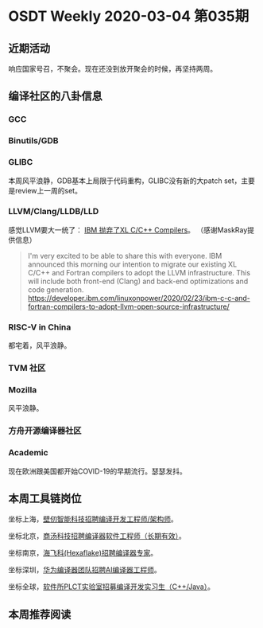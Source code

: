 # OSDT Weekly 2020-03-04 第035期

## 近期活动

响应国家号召，不聚会。现在还没到放开聚会的时候，再坚持两周。

## 编译社区的八卦信息

### GCC




### Binutils/GDB



### GLIBC

本周风平浪静，GDB基本上局限于代码重构，GLIBC没有新的大patch set，主要是review上一周的set。

### LLVM/Clang/LLDB/LLD

感觉LLVM要大一统了：
[IBM 抛弃了XL C/C++ Compilers](https://lists.llvm.org/pipermail/llvm-dev/2020-February/139448.html)。
（感谢MaskRay提供信息）
> I'm very excited to be able to share this with everyone.
> IBM announced this morning our intention to migrate our existing XL C/C++ and Fortran compilers to adopt the LLVM infrastructure. This will include both front-end (Clang) and back-end optimizations and code generation.
> https://developer.ibm.com/linuxonpower/2020/02/23/ibm-c-c-and-fortran-compilers-to-adopt-llvm-open-source-infrastructure/

### RISC-V in China

都宅着，风平浪静。

### TVM 社区


### Mozilla

风平浪静。

### 方舟开源编译器社区

### Academic

现在欧洲跟美国都开始COVID-19的早期流行。瑟瑟发抖。

## 本周工具链岗位

坐标上海，[壁仞智能科技招聘编译开发工程师/架构师](https://mp.weixin.qq.com/s/Gy6mBjGVyew7JiV6NZDZMA)。

坐标北京，[商汤科技招聘编译器软件工程师（长期有效）](https://mp.weixin.qq.com/s/rCccNDAPvivVgUw8pkrOLg)。

坐标南京，[海飞科(Hexaflake)招聘编译器专家](https://mp.weixin.qq.com/s/MnauRlovF7dNzYUe8gy1AQ)。

坐标深圳，[华为编译器团队招聘AI编译器工程师](https://mp.weixin.qq.com/s/Cn4Gn7r4od9z3PFobVyRXw)。

坐标全球，[软件所PLCT实验室招募编译开发实习生（C++/Java）](https://github.com/isrc-cas/PLCT-Weekly/blob/master/open-positions.md)。

## 本周推荐阅读
